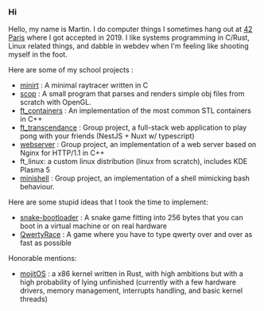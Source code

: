 ### Hi

Hello, my name is Martin. I do computer things I sometimes hang out at [42 Paris](https://42.fr) where I got accepted in 2019. I like systems programming in C/Rust, Linux related things, and dabble in webdev when I'm feeling like shooting myself in the foot.

Here are some of my school projects : 
* [minirt](https://github.com/yorncl/minirt) : A minimal raytracer written in C
* [scop](https://github.com/yorncl/scop) : A small program that parses and renders simple obj files from scratch with OpenGL.
* [ft_containers](https://github.com/yorncl/ft_containers) : An implementation of the most common STL containers in C++
* [ft_transcendance](https://github.com/Trbonnes/ft_transcendance) : Group project, a full-stack web application to play pong with your friends (NestJS + Nuxt w/ typescript)
* [webserver](https://github.com/paulineggf/webserver) : Group project, an implementation of a web server based on Nginx for HTTP/1.1 in C++
* ft_linux: a custom linux distribution (linux from scratch), includes KDE Plasma 5
* [minishell](https://github.com/tvideira/minishell) : Group project, an implementation of a shell mimicking bash behaviour.

Here are some stupid ideas that I took the time to implement: 
* [snake-bootloader](https://github.com/yorncl/snake-bootloader) : A snake game fitting into 256 bytes that you can boot in a virtual machine or on real hardware
* [QwertyRace](https://github.com/yorncl/qwertyrace) : A game where you have to type qwerty over and over as fast as possible

Honorable mentions:
* [mojitOS](https://github.com/yorncl/mojitOS) : a x86 kernel written in Rust, with high ambitions but with a high probability of lying unfinished (currently with a few hardware drivers, memory management, interrupts handling, and basic kernel threads)
